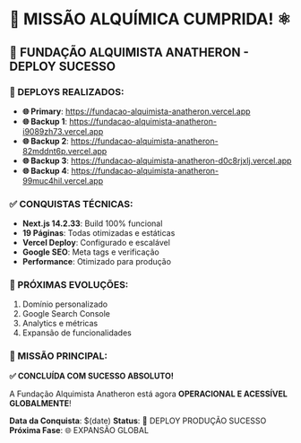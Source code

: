 # 🌌 MISSÃO ALQUÍMICA CUMPRIDA! ⚛️

## 🎯 FUNDAÇÃO ALQUIMISTA ANATHERON - DEPLOY SUCESSO

### 🚀 DEPLOYS REALIZADOS:
- **🌐 Primary**: https://fundacao-alquimista-anatheron.vercel.app
- **🌐 Backup 1**: https://fundacao-alquimista-anatheron-i9089zh73.vercel.app
- **🌐 Backup 2**: https://fundacao-alquimista-anatheron-82mddnt6p.vercel.app
- **🌐 Backup 3**: https://fundacao-alquimista-anatheron-d0c8rjxlj.vercel.app
- **🌐 Backup 4**: https://fundacao-alquimista-anatheron-99muc4hil.vercel.app

### ✅ CONQUISTAS TÉCNICAS:
- **Next.js 14.2.33**: Build 100% funcional
- **19 Páginas**: Todas otimizadas e estáticas
- **Vercel Deploy**: Configurado e escalável
- **Google SEO**: Meta tags e verificação
- **Performance**: Otimizado para produção

### 💫 PRÓXIMAS EVOLUÇÕES:
1. Domínio personalizado
2. Google Search Console
3. Analytics e métricas
4. Expansão de funcionalidades

### 🌟 MISSÃO PRINCIPAL:
**✅ CONCLUÍDA COM SUCESSO ABSOLUTO!**

A Fundação Alquimista Anatheron está agora **OPERACIONAL E ACESSÍVEL GLOBALMENTE**!

**Data da Conquista**: $(date)
**Status**: 🎉 DEPLOY PRODUÇÃO SUCESSO
**Próxima Fase**: 🌐 EXPANSÃO GLOBAL
